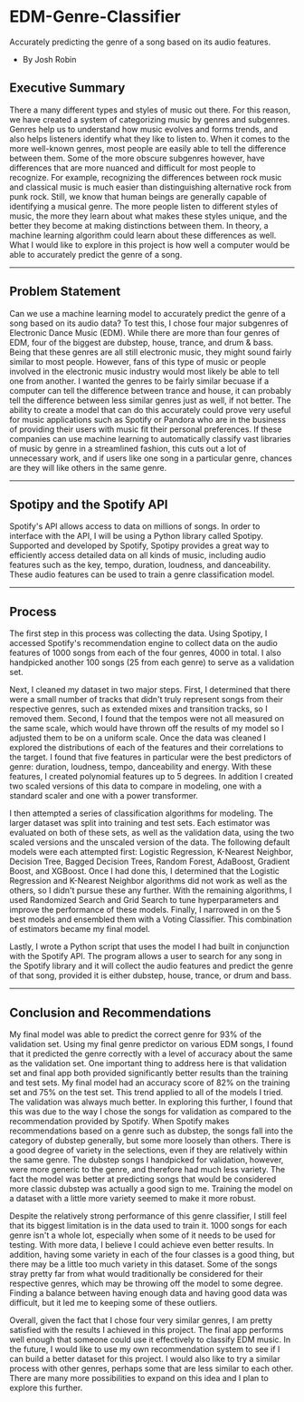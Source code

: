 # EDM-Genre-Classifier

Accurately predicting the genre of a song based on its audio features.

- By Josh Robin


## Executive Summary
 
There a many different types and styles of music out there. For this reason, we have created a system of categorizing music by genres and subgenres. Genres help us to understand how music evolves and forms trends, and also helps listeners identify what they like to listen to. When it comes to the more well-known genres, most people are easily able to tell the difference between them. Some of the more obscure subgenres however, have differences that are more nuanced and difficult for most people to recognize. For example, recognizing the differences between rock music and classical music is much easier than distinguishing alternative rock from punk rock. Still, we know that human beings are generally capable of identifying a musical genre. The more people listen to different styles of music, the more they learn about what makes these styles unique, and the better they become at making distinctions between them. In theory, a machine learning algorithm could learn about these differences as well. What I would like to explore in this project is how well a computer would be able to accurately predict the genre of a song.

---

## Problem Statement

Can we use a machine learning model to accurately predict the genre of a song based on its audio data? To test this, I chose four major subgenres of Electronic Dance Music (EDM). While there are more than four genres of EDM, four of the biggest are dubstep, house, trance, and drum & bass. Being that these genres are all still electronic music, they might sound fairly similar to most people. However, fans of this type of music or people involved in the electronic music industry would most likely be able to tell one from another. I wanted the genres to be fairly similar becuase if a computer can tell the difference between trance and house, it can probably tell the difference between less similar genres just as well, if not better. The ability to create a model that can do this accurately could prove very useful for music applications such as Spotify or Pandora who are in the business of providing their users with music fit their personal preferences. If these companies can use machine learning to automatically classify vast libraries of music by genre in a streamlined fashion, this cuts out a lot of unnecessary work, and if users like one song in a particular genre, chances are they will like others in the same genre.

---

## Spotipy and the Spotify API

Spotify's API allows access to data on millions of songs. In order to interface with the API, I will be using a Python library called Spotipy. Supported and developed by Spotify, Spotipy provides a great way to efficiently access detailed data on all kinds of music, including audio features such as the key, tempo, duration, loudness, and danceability. These audio features can be used to train a genre classification model.

---

## Process

The first step in this process was collecting the data. Using Spotipy, I accessed Spotify's recommendation engine to collect data on the audio features of 1000 songs from each of the four genres, 4000 in total. I also handpicked another 100 songs (25 from each genre) to serve as a validation set.

Next, I cleaned my dataset in two major steps. First, I determined that there were a small number of tracks that didn't truly represent songs from their respective genres, such as extended mixes and transition tracks, so I removed them. Second, I found that the tempos were not all measured on the same scale, which would have thrown off the results of my model so I adjusted them to be on a uniform scale. Once the data was cleaned I explored the distributions of each of the features and their correlations to the target. I found that five features in particular were the best predictors of genre: duration, loudness, tempo, danceability and energy. With these features, I created polynomial features up to 5 degrees. In addition I created two scaled versions of this data to compare in modeling, one with a standard scaler and one with a power transformer.

I then attempted a series of classification algorithms for modeling. The larger dataset was split into training and test sets. Each estimator was evaluated on both of these sets, as well as the validation data, using the two scaled versions and the unscaled version of the data. The following default models were each attempted first: Logistic Regression, K-Nearest Neighbor, Decision Tree, Bagged Decision Trees, Random Forest, AdaBoost, Gradient Boost, and XGBoost. Once I had done this, I determined that the Logistic Regression and K-Nearest Neighbor algorithms did not work as well as the others, so I didn't pursue these any further. With the remaining algorithms, I used Randomized Search and Grid Search to tune hyperparameters and improve the performance of these models. Finally, I narrowed in on the 5 best models and ensembled them with a Voting Classifier. This combination of estimators became my final model.

Lastly, I wrote a Python script that uses the model I had built in conjunction with the Spotify API. The program allows a user to search for any song in the Spotify library and it will collect the audio features and predict the genre of that song, provided it is either dubstep, house, trance, or drum and bass. 

---

## Conclusion and Recommendations

My final model was able to predict the correct genre for 93% of the validation set. Using my final genre predictor on various EDM songs, I found that it predicted the genre correctly with a level of accuracy about the same as the validation set. One important thing to address here is that validation set and final app both provided significantly better results than the training and test sets. My final model had an accuracy score of 82% on the training set and 75% on the test set. This trend applied to all of the models I tried. The validation was always much better. In exploring this further, I found that this was due to the way I chose the songs for validation as compared to the recommendation provided by Spotify. When Spotify makes recommendations based on a genre such as dubstep, the songs fall into the category of dubstep generally, but some more loosely than others. There is a good degree of variety in the selections, even if they are relatively within the same genre. The dubstep songs I handpicked for validation, however, were more generic to the genre, and therefore had much less variety. The fact the model was better at predicting songs that would be considered more classic dubstep was actually a good sign to me. Training the model on a dataset with a little more variety seemed to make it more robust.

Despite the relatively strong performance of this genre classifier, I still feel that its biggest limitation is in the data used to train it. 1000 songs for each genre isn't a whole lot, especially when some of it needs to be used for testing. With more data, I believe I could achieve even better results. In addition, having some variety in each of the four classes is a good thing, but there may be a little too much variety in this dataset. Some of the songs stray pretty far from what would traditionally be considered for their respective genres, which may be throwing off the model to some degree. Finding a balance between having enough data and having good data was difficult, but it led me to keeping some of these outliers.

Overall, given the fact that I chose four very similar genres, I am pretty satisfied with the results I achieved in this project. The final app performs well enough that someone could use it effectively to classify EDM music. In the future, I would like to use my own recommendation system to see if I can build a better dataset for this project. I would also like to try a similar process with other genres, perhaps some that are less similar to each other. There are many more possibilities to expand on this idea and I plan to explore this further.